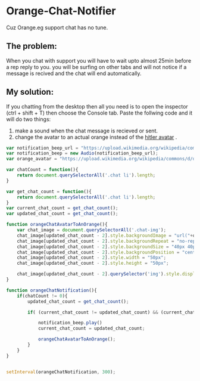 # Orange-Chat-Notifier
Cuz Orange.eg support chat has no tune.

## The problem:
When you chat with support you will have to wait upto almost 25min before a rep reply to you.
you will be surfing on other tabs and will not notice if a message is recived and the chat will end automatically.

## My solution:
If you chatting from the desktop then all you need is to open the inspector (ctrl + shift + T) then choose the Console tab.
Paste the follwing code and it will do two things:
1. make a sound when the chat message is recieved or sent.
2. change the avatar to an actual orange instead of the [hitler avatar](https://livechat.orange.eg/chat/images/agent.png) .

```javascript
var notification_beep_url = "https://upload.wikimedia.org/wikipedia/commons/d/df/Chord2_%21_%28Ab-C-D-G%29.mp3";
var notification_beep = new Audio(notification_beep_url);
var orange_avatar = "https://upload.wikimedia.org/wikipedia/commons/d/dc/Orange-fruit.png";

var chatCount = function(){
	return document.querySelectorAll('.chat li').length;
}

var get_chat_count = function(){
	return document.querySelectorAll('.chat li').length;
}
var current_chat_count = get_chat_count();
var updated_chat_count = get_chat_count();

function orangeChatAvatarToAnOrange(){
	var chat_image = document.querySelectorAll('.chat-img');
	chat_image[updated_chat_count - 2].style.backgroundImage = "url("+orange_avatar+")";
	chat_image[updated_chat_count - 2].style.backgroundRepeat = "no-repeat";
	chat_image[updated_chat_count - 2].style.backgroundSize = "40px 40px";
	chat_image[updated_chat_count - 2].style.backgroundPosition = "center";
	chat_image[updated_chat_count - 2].style.width = "50px";
	chat_image[updated_chat_count - 2].style.height = "50px";

	chat_image[updated_chat_count - 2].querySelector('img').style.display = 'none';
}

function orangeChatNotification(){
	if(chatCount != 0){
		updated_chat_count = get_chat_count();

		if( (current_chat_count != updated_chat_count) && (current_chat_count > 0) ){

			notification_beep.play()
			current_chat_count = updated_chat_count;

			orangeChatAvatarToAnOrange();
		}
	}
}


setInterval(orangeChatNotification, 300);
```
